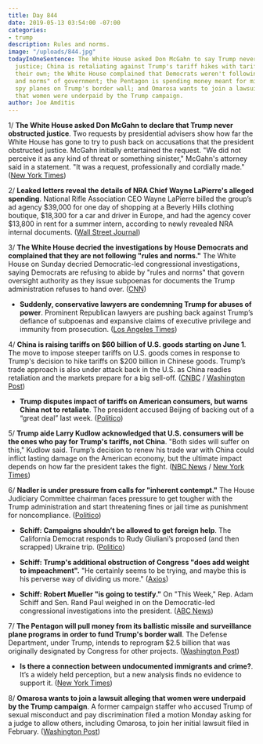 ```yaml
---
title: Day 844
date: 2019-05-13 03:54:00 -07:00
categories:
- trump
description: Rules and norms.
image: "/uploads/844.jpg"
todayInOneSentence: The White House asked Don McGahn to say Trump never obstructed
  justice; China is retaliating against Trump's tariff hikes with tariff hikes of
  their own; the White House complained that Democrats weren't following the "rules
  and norms" of government; the Pentagon is spending money meant for missiles and
  spy planes on Trump's border wall; and Omarosa wants to join a lawsuit alleging
  that women were underpaid by the Trump campaign.
author: Joe Amditis
---
```


1/ **The White House asked Don McGahn to declare that Trump never obstructed justice**. Two requests by presidential advisers show how far the White House has gone to try to push back on accusations that the president obstructed justice. McGahn initially entertained the request. "We did not perceive it as any kind of threat or something sinister," McGahn's attorney said in a statement. "It was a request, professionally and cordially made." ([New York Times](https://www.nytimes.com/2019/05/10/us/politics/mcgahn-trump-obstruction.html))

2/ **Leaked letters reveal the details of NRA Chief Wayne LaPierre's alleged spending**. National Rifle Association CEO Wayne LaPierre billed the group’s ad agency $39,000 for one day of shopping at a Beverly Hills clothing boutique, $18,300 for a car and driver in Europe, and had the agency cover $13,800 in rent for a summer intern, according to newly revealed NRA internal documents. ([Wall Street Journal](https://www.wsj.com/articles/leaked-letters-reveal-details-of-nra-chiefs-alleged-spending-11557597601))

3/ **The White House decried the investigations by House Democrats and complained that they are not following "rules and norms."** The White House on Sunday decried Democratic-led congressional investigations, saying Democrats are refusing to abide by "rules and norms" that govern oversight authority as they issue subpoenas for documents the Trump administration refuses to hand over. ([CNN](https://www.cnn.com/2019/05/12/politics/adam-schiff-trump-white-house-congressional-investigations/index.html))

* **Suddenly, conservative lawyers are condemning Trump for abuses of power**. Prominent Republican lawyers are pushing back against Trump’s defiance of subpoenas and expansive claims of executive privilege and immunity from prosecution. ([Los Angeles Times](https://www.latimes.com/politics/la-na-pol-trump-republican-lawyers-20190512-story.html))

4/ **China is raising tariffs on $60 billion of U.S. goods starting on June 1**. The move to impose steeper tariffs on U.S. goods comes in response to Trump's decision to hike tariffs on $200 billion in Chinese goods. Trump’s trade approach is also under attack back in the U.S. as China readies retaliation and the markets prepare for a big sell-off. ([CNBC](https://www.cnbc.com/2019/05/13/china-is-raising-tariffs-on-60-billion-of-us-goods-starting-june-1.html) / [Washington Post](https://www.washingtonpost.com/business/2019/05/13/trump-warns-china-not-retaliate-tariffs-insists-they-wont-hurt-us-consumers/))

* **Trump disputes impact of tariffs on American consumers, but warns China not to retaliate**. The president accused Beijing of backing out of a “great deal” last week. ([Politico](https://www.politico.com/story/2019/05/13/trump-china-tariffs-trade-war-1317772))

5/ **Trump aide Larry Kudlow acknowledged that U.S. consumers will be the ones who pay for Trump's tariffs, not China**. "Both sides will suffer on this," Kudlow said. Trump’s decision to renew his trade war with China could inflict lasting damage on the American economy, but the ultimate impact depends on how far the president takes the fight. ([NBC News](https://www.nbcnews.com/politics/donald-trump/trump-aide-kudlow-acknowledges-u-s-consumers-pay-tariffs-not-n1004756) / [New York Times](https://www.nytimes.com/2019/05/12/us/politics/trump-us-china-economy.html))

6/ **Nadler is under pressure from calls for "inherent contempt."** The House Judiciary Committee chairman faces pressure to get tougher with the Trump administration and start threatening fines or jail time as punishment for noncompliance. ([Politico](https://www.politico.com/story/2019/05/12/jerry-nadler-trump-subpeona-1317458))

* **Schiff: Campaigns shouldn’t be allowed to get foreign help**. The California Democrat responds to Rudy Giuliani’s proposed (and then scrapped) Ukraine trip. ([Politico](https://www.politico.com/story/2019/05/12/schiff-foreign-help-giuliani-ukraine-1317624))

* **Schiff: Trump's additional obstruction of Congress "does add weight to impeachment".** "He certainly seems to be trying, and maybe this is his perverse way of dividing us more." ([Axios](https://www.axios.com/adam-schiff-trump-impeachment-obstruction-congress-43012b3f-4731-429b-a331-3833163bb9ac.html))

* **Schiff: Robert Mueller "is going to testify."** On "This Week," Rep. Adam Schiff and Sen. Rand Paul weighed in on the Democratic-led congressional investigations into the president. ([ABC News](https://abcnews.go.com/Politics/robert-mueller-testify-rep-adam-schiff/story?id=62983637))

7/ **The Pentagon will pull money from its ballistic missile and surveillance plane programs in order to fund Trump's border wall**. The Defense Department, under Trump, intends to reprogram $2.5 billion that was originally designated by Congress for other projects. ([Washington Post](https://www.washingtonpost.com/national-security/2019/05/12/pentagon-will-pull-money-ballistic-missile-surveillance-plane-programs-fund-border-wall/))

* **Is there a connection between undocumented immigrants and crime?**. It’s a widely held perception, but a new analysis finds no evidence to support it. ([New York Times](https://www.nytimes.com/2019/05/13/upshot/illegal-immigration-crime-rates-research.html))

8/ **Omarosa wants to join a lawsuit alleging that women were underpaid by the Trump campaign**. A former campaign staffer who accused Trump of sexual misconduct and pay discrimination filed a motion Monday asking for a judge to allow others, including Omarosa, to join her initial lawsuit filed in February. ([Washington Post](https://www.washingtonpost.com/politics/2019/05/13/omarosa-requests-join-lawsuit-alleging-women-were-underpaid-by-trump-campaign/))